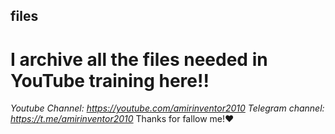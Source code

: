 ## files
# I archive all the files needed in YouTube training here!!
*Youtube Channel: https://youtube.com/amirinventor2010*
*Telegram channel: https://t.me/amirinventor2010*
Thanks for fallow me!❤️
